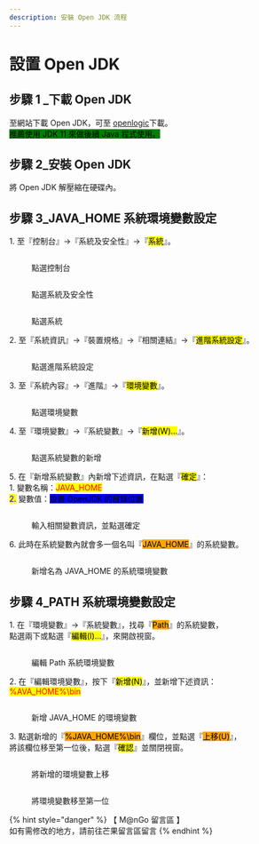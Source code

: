 ```yaml
---
description: 安裝 Open JDK 流程
---
```


# 設置 Open JDK

## 步驟 1 \_下載 Open JDK

至網站下載 Open JDK，可至 [openlogic](https://www.openlogic.com/openjdk-downloads)下載。\
<mark style="background-color:green;">推薦使用 JDK 11 來做後續 Java 程式使用。</mark>

## 步驟 2\_安裝 Open JDK

將 Open JDK 解壓縮在硬碟內。

## 步驟 3\_JAVA\_HOME 系統環境變數設定

1\. 至『控制台』->『系統及安全性』->『<mark style="background-color:yellow;">系統</mark>』。

<div>

<figure><img src="../../../.gitbook/assets/0001 (1).png" alt=""><figcaption><p>點選控制台</p></figcaption></figure>

 

<figure><img src="../../../.gitbook/assets/0002 (1).png" alt=""><figcaption><p>點選系統及安全性</p></figcaption></figure>

 

<figure><img src="../../../.gitbook/assets/0003 (1).png" alt=""><figcaption><p>點選系統</p></figcaption></figure>

</div>

2\. 至『系統資訊』->『裝置規格』->『相關連結』->『<mark style="background-color:yellow;">進階系統設定</mark>』。

<figure><img src="../../../.gitbook/assets/0004.png" alt=""><figcaption><p>點選進階系統設定</p></figcaption></figure>

3\. 至『系統內容』->『進階』->『<mark style="background-color:yellow;">環境變數</mark>』。

<figure><img src="../../../.gitbook/assets/0005.png" alt=""><figcaption><p>點選環境變數</p></figcaption></figure>

4\. 至『環境變數』->『系統變數』->『<mark style="background-color:yellow;">新增(W)...</mark>』。

<figure><img src="../../../.gitbook/assets/0006.png" alt=""><figcaption><p>點選系統變數的新增</p></figcaption></figure>

5\. 在『新增系統變數』內新增下述資訊，在點選『<mark style="background-color:yellow;">確定</mark>』：\
&#x20;  1\. 變數名稱：<mark style="color:red;">JAVA\_HOME</mark>\
&#x20;  <mark style="color:red;"></mark>   <mark style="color:blue;">2.</mark> 變數值：<mark style="background-color:blue;">放置 OpenJDK 的目錄位置</mark>

<figure><img src="../../../.gitbook/assets/0007.png" alt=""><figcaption><p>輸入相關變數資訊，並點選確定</p></figcaption></figure>

6\. 此時在系統變數內就會多一個名叫『<mark style="background-color:orange;">JAVA\_HOME</mark>』的系統變數。

<figure><img src="../../../.gitbook/assets/0008.png" alt=""><figcaption><p>新增名為 JAVA_HOME 的系統環境變數</p></figcaption></figure>

## 步驟 4\_PATH 系統環境變數設定

1\. 在『環境變數』->『系統變數』，找尋『<mark style="background-color:orange;">Path</mark>』的系統變數，\
&#x20;  點選兩下或點選『<mark style="background-color:yellow;">編輯(I)...</mark>』，來開啟視窗。

<figure><img src="../../../.gitbook/assets/0009.png" alt=""><figcaption><p>編輯 Path 系統環境變數</p></figcaption></figure>

2\. 在『編輯環境變數』，按下『<mark style="background-color:yellow;">新增(N)</mark>』，並新增下述資訊：\
&#x20;   <mark style="color:red;">%AVA\_HOME%\bin</mark>

<figure><img src="../../../.gitbook/assets/0010.png" alt=""><figcaption><p>新增 JAVA_HOME 的環境變數</p></figcaption></figure>

3\. 點選新增的『<mark style="background-color:orange;">%JAVA\_HOME%\bin</mark>』欄位，並點選『<mark style="background-color:orange;">上移(U)</mark>』，\
&#x20;   將該欄位移至第一位後，點選『<mark style="background-color:yellow;">確認</mark>』並關閉視窗。

<div>

<figure><img src="../../../.gitbook/assets/0011.png" alt=""><figcaption><p>將新增的環境變數上移</p></figcaption></figure>

 

<figure><img src="../../../.gitbook/assets/0012.png" alt=""><figcaption><p>將環境變數移至第一位</p></figcaption></figure>

</div>

{% hint style="danger" %}
【 M@nGo 留言區 】\
如有需修改的地方，請前往芒果留言區留言
{% endhint %}
